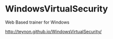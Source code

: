 WindowsVirtualSecurity
======================

Web Based trainer for Windows

http://teynon.github.io/WindowsVirtualSecurity/
